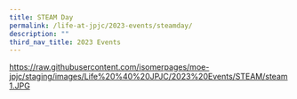 ```yaml
---
title: STEAM Day
permalink: /life-at-jpjc/2023-events/steamday/
description: ""
third_nav_title: 2023 Events
---
```













https://raw.githubusercontent.com/isomerpages/moe-jpjc/staging/images/Life%20%40%20JPJC/2023%20Events/STEAM/steam1.JPG